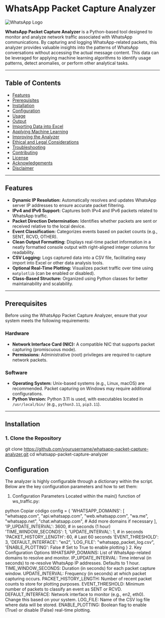 # WhatsApp Packet Capture Analyzer

![WhatsApp Logo](https://upload.wikimedia.org/wikipedia/commons/6/6b/WhatsApp.svg)

**WhatsApp Packet Capture Analyzer** is a Python-based tool designed to monitor and analyze network traffic associated with WhatsApp communications. By capturing and logging WhatsApp-related packets, this analyzer provides valuable insights into the patterns of WhatsApp conversations without accessing the actual message content. This data can be leveraged for applying machine learning algorithms to identify usage patterns, detect anomalies, or perform other analytical tasks.

---

## Table of Contents

- [Features](#features)
- [Prerequisites](#prerequisites)
- [Installation](#installation)
- [Configuration](#configuration)
- [Usage](#usage)
- [Output](#output)
- [Importing Data into Excel](#importing-data-into-excel)
- [Applying Machine Learning](#applying-machine-learning)
- [Improving the Analyzer](#improving-the-analyzer)
- [Ethical and Legal Considerations](#ethical-and-legal-considerations)
- [Troubleshooting](#troubleshooting)
- [Contributing](#contributing)
- [License](#license)
- [Acknowledgements](#acknowledgements)
- [Disclaimer](#disclaimer)

---

## Features

- **Dynamic IP Resolution:** Automatically resolves and updates WhatsApp server IP addresses to ensure accurate packet filtering.
- **IPv4 and IPv6 Support:** Captures both IPv4 and IPv6 packets related to WhatsApp traffic.
- **Packet Direction Determination:** Identifies whether packets are sent or received relative to the local device.
- **Event Classification:** Categorizes events based on packet counts (e.g., SENT, RCVD, OTHER).
- **Clean Output Formatting:** Displays real-time packet information in a neatly formatted console output with right-aligned integer columns for readability.
- **CSV Logging:** Logs captured data into a CSV file, facilitating easy import into Excel or other data analysis tools.
- **Optional Real-Time Plotting:** Visualizes packet traffic over time using `matplotlib` (can be enabled or disabled).
- **Class-Based Structure:** Organized using Python classes for better maintainability and scalability.

---

## Prerequisites

Before using the WhatsApp Packet Capture Analyzer, ensure that your system meets the following requirements:

### Hardware

- **Network Interface Card (NIC):** A compatible NIC that supports packet capturing (promiscuous mode).
- **Permissions:** Administrative (root) privileges are required to capture network packets.

### Software

- **Operating System:** Unix-based systems (e.g., Linux, macOS) are recommended. Packet capturing on Windows may require additional configurations.
- **Python Version:** Python 3.11 is used, with executables located in `/usr/local/bin/` (e.g., `python3.11`, `pip3.11`).

---

## Installation

### 1. Clone the Repository


git clone https://github.com/yourusername/whatsapp-packet-capture-analyzer.git
cd whatsapp-packet-capture-analyzer


## Configuration
The analyzer is highly configurable through a dictionary within the script. Below are the key configuration parameters and how to set them:

1. Configuration Parameters
Located within the main() function of ws_traffic.py:

python
Copiar código
config = {
    'WHATSAPP_DOMAINS': [
        "whatsapp.com",
        "api.whatsapp.com",
        "web.whatsapp.com",
        "wa.me",
        "whatsapp.net",
        "chat.whatsapp.com",
        # Add more domains if necessary
    ],
    'IP_UPDATE_INTERVAL': 3600,  # in seconds (1 hour)
    'TIME_WINDOW_SECONDS': 1,
    'UPDATE_INTERVAL': 1,  # in seconds
    'PACKET_HISTORY_LENGTH': 60,  # Last 60 seconds
    'EVENT_THRESHOLD': 3,
    'DEFAULT_INTERFACE': "en2",
    'LOG_FILE': "whatsapp_packet_log.csv",
    'ENABLE_PLOTTING': False  # Set to True to enable plotting
}
2. Key Configuration Options
WHATSAPP_DOMAINS: List of WhatsApp-related domains to resolve and monitor.
IP_UPDATE_INTERVAL: Time interval (in seconds) to re-resolve WhatsApp IP addresses. Defaults to 1 hour.
TIME_WINDOW_SECONDS: Duration (in seconds) for each packet capture window.
UPDATE_INTERVAL: Frequency (in seconds) at which packet capturing occurs.
PACKET_HISTORY_LENGTH: Number of recent packet counts to store for plotting purposes.
EVENT_THRESHOLD: Minimum number of packets to classify an event as SENT or RCVD.
DEFAULT_INTERFACE: Network interface to monitor (e.g., en2, eth0). Change this based on your system.
LOG_FILE: Name of the CSV log file where data will be stored.
ENABLE_PLOTTING: Boolean flag to enable (True) or disable (False) real-time plotting.
